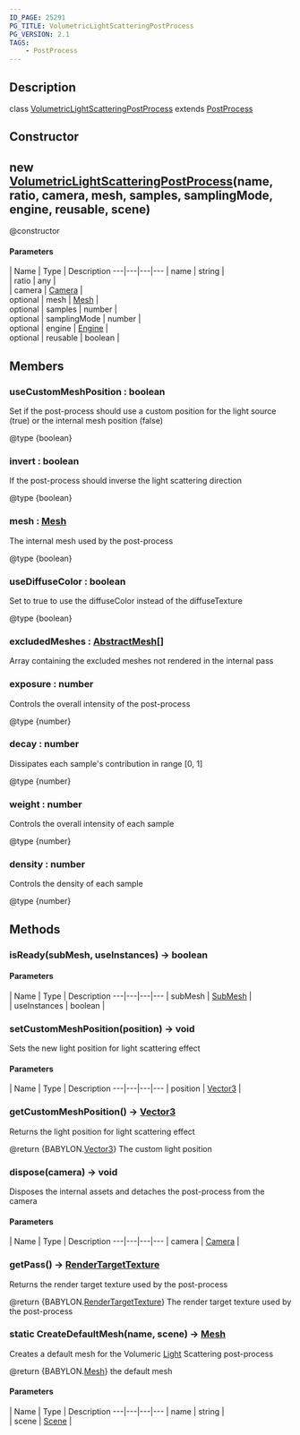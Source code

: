 ```yaml
---
ID_PAGE: 25291
PG_TITLE: VolumetricLightScatteringPostProcess
PG_VERSION: 2.1
TAGS:
    - PostProcess
---
```

## Description

class [VolumetricLightScatteringPostProcess](/classes/2.3/VolumetricLightScatteringPostProcess) extends [PostProcess](/classes/2.3/PostProcess)



## Constructor

## new [VolumetricLightScatteringPostProcess](/classes/2.3/VolumetricLightScatteringPostProcess)(name, ratio, camera, mesh, samples, samplingMode, engine, reusable, scene)

@constructor

#### Parameters
 | Name | Type | Description
---|---|---|---
 | name | string |   
 | ratio | any |   
 | camera | [Camera](/classes/2.3/Camera) |   
optional | mesh | [Mesh](/classes/2.3/Mesh) |   
optional | samples | number |   
optional | samplingMode | number |   
optional | engine | [Engine](/classes/2.3/Engine) |   
optional | reusable | boolean |   
## Members

### useCustomMeshPosition : boolean

Set if the post-process should use a custom position for the light source (true) or the internal mesh position (false)

@type {boolean}

### invert : boolean

If the post-process should inverse the light scattering direction

@type {boolean}

### mesh : [Mesh](/classes/2.3/Mesh)

The internal mesh used by the post-process

@type {boolean}

### useDiffuseColor : boolean

Set to true to use the diffuseColor instead of the diffuseTexture

@type {boolean}

### excludedMeshes : [AbstractMesh](/classes/2.3/AbstractMesh)[]

Array containing the excluded meshes not rendered in the internal pass

### exposure : number

Controls the overall intensity of the post-process

@type {number}

### decay : number

Dissipates each sample's contribution in range [0, 1]

@type {number}

### weight : number

Controls the overall intensity of each sample

@type {number}

### density : number

Controls the density of each sample

@type {number}

## Methods

### isReady(subMesh, useInstances) &rarr; boolean



#### Parameters
 | Name | Type | Description
---|---|---|---
 | subMesh | [SubMesh](/classes/2.3/SubMesh) |   
 | useInstances | boolean |   
### setCustomMeshPosition(position) &rarr; void

Sets the new light position for light scattering effect

#### Parameters
 | Name | Type | Description
---|---|---|---
 | position | [Vector3](/classes/2.3/Vector3) |   

### getCustomMeshPosition() &rarr; [Vector3](/classes/2.3/Vector3)

Returns the light position for light scattering effect

@return {BABYLON.[Vector3](/classes/2.3/Vector3)} The custom light position
### dispose(camera) &rarr; void

Disposes the internal assets and detaches the post-process from the camera

#### Parameters
 | Name | Type | Description
---|---|---|---
 | camera | [Camera](/classes/2.3/Camera) |   

### getPass() &rarr; [RenderTargetTexture](/classes/2.3/RenderTargetTexture)

Returns the render target texture used by the post-process

@return {BABYLON.[RenderTargetTexture](/classes/2.3/RenderTargetTexture)} The render target texture used by the post-process
### static CreateDefaultMesh(name, scene) &rarr; [Mesh](/classes/2.3/Mesh)

Creates a default mesh for the Volumeric [Light](/classes/2.3/Light) Scattering post-process

@return {BABYLON.[Mesh](/classes/2.3/Mesh)} the default mesh

#### Parameters
 | Name | Type | Description
---|---|---|---
 | name | string |   
 | scene | [Scene](/classes/2.3/Scene) |   
